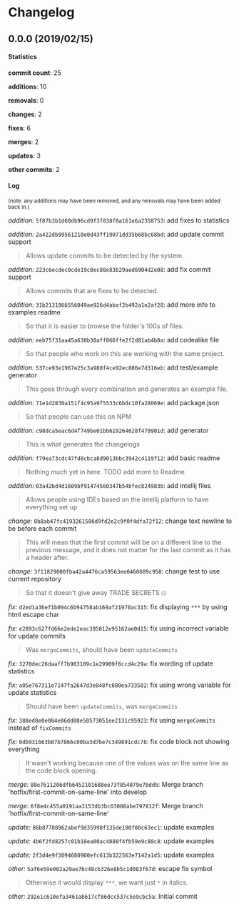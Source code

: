 # Changelog
## 0.0.0 (2019/02/15)
#### Statistics
**commit count**: 25

**additions**: 10

**removals**: 0

**changes**: 2

**fixes**: 6

**merges**: 2

**updates**: 3

**other commits**: 2

#### Log
<small>(note: any additions may have been removed, and any removals may have been added back in.)</small>

*addition:* `5f87b3b1d60db96cd9f3f838f0a161e6a2358753`: add fixes to statistics

*addition:* `2a422db99561210e0d43ff19071dd35b68bc68bd`: add update commit support
> Allows update commits to be detected by the system.

*addition:* `223c6ecdec0cde19c0ec88e83b29aed6904d2e08`: add fix commit support
> Allows commits that are fixes to be detected.

*addition:* `31b2131866556049ae926d4abaf2b492a1e2af28`: add more info to examples readme
> So that it is easier to browse the folder's 100s of files.

*addition:* `eeb75f31aa45a630b30aff066ffe2f2d81ab4b0a`: add codealike file
> So that people who work on this are working with the same project.

*addition:* `537ce93e1967e25c3a988f4ce92ec886e7d316eb`: add test/example generator
> This goes through every combination and generates an example file.

*addition:* `71e1d2830a151f4c95a9f5533c6bdc10fa28069e`: add package.json
> So that people can use this on NPM

*addition:* `c98dca5eac6d4f749be01bb619264628f470901d`: add generator
> This is what generates the changelogs

*addition:* `f79ea73cdc47fd8cbca8d9013bbc3942c4119f12`: add basic readme
> Nothing much yet in here. TODO add more to Readme

*addition:* `03a42bd4d1609bf91474560347b54bfec824983b`: add intellij files
> Allows people using IDEs based on the Intellij platform to have everything set up

*change:* `8b8ab47fc4193261506d9fd2e2c9f0f4dfa72f12`: change text newline to be before each commit
> This will mean that the first commit will be on a different line to the previous message, and it does not matter for the last commit as it has a header after.

*change:* `3f11829000fba42a4476ca59563ee0460689c958`: change test to use current repository
> So that it doesn't give away TRADE SECRETS 🤐

*fix:* `d2ed1a36ef1b094c6b94758ab169af21970ac315`: fix displaying `***` by using html escape char

*fix:* `e2893c627fd66e2ede2eac395812e95162ae0d15`: fix using incorrect variable for update commits
> Was `mergeCommits`, should have been `updateCommits`

*fix:* `3270dec26daaff7b983109c1e29909f6ccd4c29a`: fix wording of update statistics

*fix:* `a05e767311e7147fa2647d3e848fc880ea733582`: fix using wrong variable for update statistics
> Should have been `updateCommits`, was `mergeCommits`

*fix:* `388ed8e0e084e06dd88e50573051ee2131c95923`: fix using `mergeCommits` instead of `fixCommits`

*fix:* `0db931663b07b7866c00ba3d7be7c349891cdc78`: fix code block not showing everything
> It wasn't working because one of the values was on the same line as the code block opening.

*merge:* `88e7611206dfb6452101688ee73f854079e7bddb`: Merge branch 'hotfix/first-commit-on-same-line' into develop

*merge:* `6f8e4c455a0191aa3153db3bc63008abe797812f`: Merge branch 'hotfix/first-commit-on-same-line'

*update:* `86b87788962abef9d35998f135de100f00c63ec1`: update examples

*update:* `4b6f2fd8257c01b18ea00ac4888f4fb59e9c88c8`: update examples

*update:* `2f3d4e9f3094680900efc613b322563e7142a1d5`: update examples

*other:* `5af6e59e002a29ae7bc48cb326e8b5c1d083f67d`: escape fix symbol
> Otherwise it would display `***`, we want just `*` in italics.

*other:* `292e1c610efa3461ab617cf86dcc537c5e9cbc5a`: Initial commit
